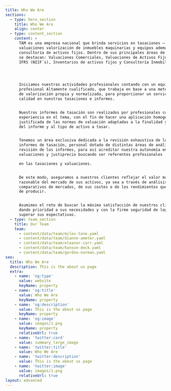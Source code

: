 ```yaml
---
title: Who We Are
sections:
  - type: hero_section
    title: Who We Are
    align: center
  - type: content_section
    content: >
      TAM es una empresa nacional que brinda servicios en tasaciones –
      valuaciones valorización de inmuebles maquinarias y equipos además de
      consultoría de activos fijos. Dentro de sus principales áreas de negocio
      se destacan: Valuaciones Comerciales, Valuaciones de Activos Fijos bajo
      IFRS (NIIF´s), Inventarios de activos fijos y Consultoría Inmobiliaria.




      Iniciamos nuestras actividades profesionales contando con un equipo
      profesional Altamente cualificado, que trabaja en base a una metodología
      de valorización propia y normalizada, para proporcionar un servicio de
      calidad en nuestras tasaciones e informes.


      Nuestros informes de tasación son realizados por profesionales con
      experiencia en el tema, con el fin de hacer una aplicación homogénea y
      justificada de las normas de valuación adaptadas a la finalidad y objetivo
      del informe y al tipo de activo a tasar.


      Tenemos un área exclusiva dedicada a la revisión exhaustiva de los
      informes de tasación, personal dotado de distintas áreas de análisis y
      revisión de los informes, para así acreditar nuestra autonomía en
      valuaciones y justiprecio buscando ser referentes profesionales

      en las tasaciones y valuaciones.


      De este modo, aseguramos a nuestros clientes reflejar el valor más
      razonable del mercado de sus activos, ya sea a través de análisis
      comparativos de mercados, de sus costes o de los rendimientos que es capaz
      de producir.


      Asumimos el reto de buscar la máxima satisfacción de nuestros clientes,
      dando prioridad a sus necesidades y con la firme seguridad de lograr
      superar sus expectativas.
  - type: team_section
    title: Our Team
    team:
      - content/data/team/miles-tone.yaml
      - content/data/team/dianne-ameter.yaml
      - content/data/team/eleanor-carr.yaml
      - content/data/team/hanson-deck.yaml
      - content/data/team/gordon-norman.yaml
seo:
  title: Who We Are
  description: This is the about us page
  extra:
    - name: 'og:type'
      value: website
      keyName: property
    - name: 'og:title'
      value: Who We Are
      keyName: property
    - name: 'og:description'
      value: This is the about us page
      keyName: property
    - name: 'og:image'
      value: images/1.png
      keyName: property
      relativeUrl: true
    - name: 'twitter:card'
      value: summary_large_image
    - name: 'twitter:title'
      value: Who We Are
    - name: 'twitter:description'
      value: This is the about us page
    - name: 'twitter:image'
      value: images/1.png
      relativeUrl: true
layout: advanced
---
```

